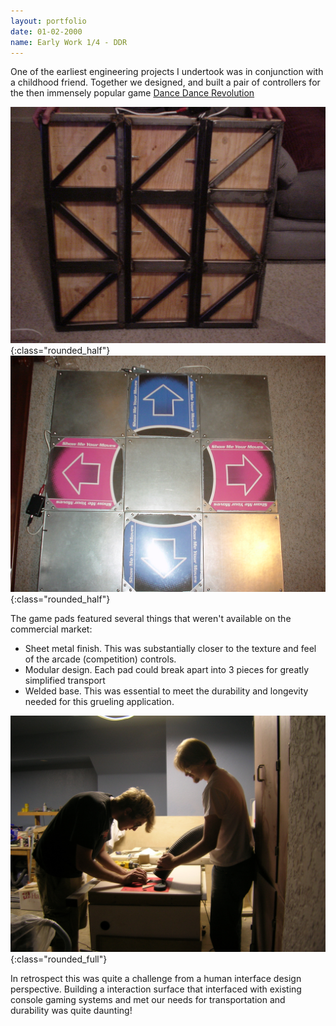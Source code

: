 ```yaml
---
layout: portfolio
date: 01-02-2000
name: Early Work 1/4 - DDR
---
```


One of the earliest engineering projects I undertook was in conjunction with a childhood friend.
Together we designed, and built a pair of controllers for the then immensely popular game 
[Dance Dance Revolution](https://en.wikipedia.org/wiki/Dance_Dance_Revolution)  

![alt text](/images/ddr_pad_1.jpg "DDR Pad Front side"){:class="rounded_half"}
![alt text](/images/ddr_pad_2.jpg "DDR Pad Front side"){:class="rounded_half"}

The game pads featured several things that weren't available on the commercial market:
* Sheet metal finish.  This was substantially closer to the texture and feel of the arcade (competition) controls.
* Modular design.  Each pad could break apart into 3 pieces for greatly simplified transport
* Welded base. This was essential to meet the durability and longevity needed for this grueling application.

![alt text](/images/ddr_fab.jpg "DDR Pad Front side"){:class="rounded_full"}

In retrospect this was quite a challenge from a human interface design perspective.  Building a
interaction surface that interfaced with existing console gaming systems and met our needs for transportation
and durability was quite daunting!